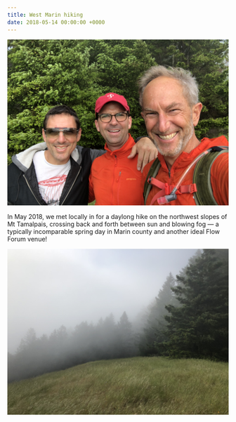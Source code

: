 ```yaml
---
title: West Marin hiking
date: 2018-05-14 00:00:00 +0000
---
```

![](/uploads/2018/05/14/FlowForum-2018-05-group.JPG)

In May 2018, we met locally in for a daylong hike on the northwest slopes of Mt Tamalpais, crossing back and forth between sun and blowing fog — a typically incomparable spring day in Marin county and another ideal Flow Forum venue!

![](/uploads/2018/05/14/FlowForum-2018-05-view.JPG)